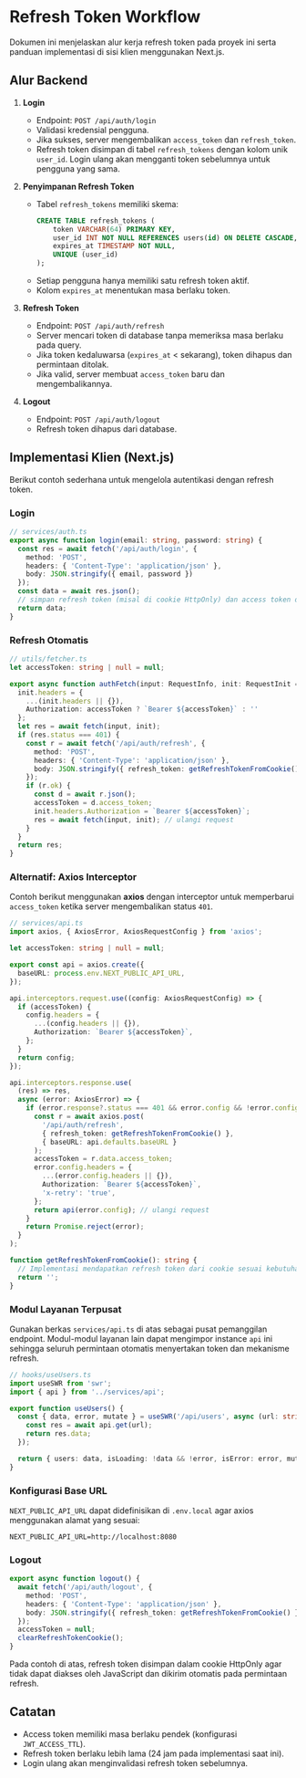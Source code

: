 # Refresh Token Workflow

Dokumen ini menjelaskan alur kerja refresh token pada proyek ini serta panduan implementasi di sisi klien menggunakan Next.js.

## Alur Backend

1. **Login**
   - Endpoint: `POST /api/auth/login`
   - Validasi kredensial pengguna.
   - Jika sukses, server mengembalikan `access_token` dan `refresh_token`.
   - Refresh token disimpan di tabel `refresh_tokens` dengan kolom unik `user_id`. Login ulang akan mengganti token sebelumnya untuk pengguna yang sama.

2. **Penyimpanan Refresh Token**
   - Tabel `refresh_tokens` memiliki skema:
     ```sql
     CREATE TABLE refresh_tokens (
         token VARCHAR(64) PRIMARY KEY,
         user_id INT NOT NULL REFERENCES users(id) ON DELETE CASCADE,
         expires_at TIMESTAMP NOT NULL,
         UNIQUE (user_id)
     );
     ```
   - Setiap pengguna hanya memiliki satu refresh token aktif.
   - Kolom `expires_at` menentukan masa berlaku token.

3. **Refresh Token**
   - Endpoint: `POST /api/auth/refresh`
   - Server mencari token di database tanpa memeriksa masa berlaku pada query.
   - Jika token kedaluwarsa (`expires_at` < sekarang), token dihapus dan permintaan ditolak.
   - Jika valid, server membuat `access_token` baru dan mengembalikannya.

4. **Logout**
   - Endpoint: `POST /api/auth/logout`
   - Refresh token dihapus dari database.

## Implementasi Klien (Next.js)

Berikut contoh sederhana untuk mengelola autentikasi dengan refresh token.

### Login
```ts
// services/auth.ts
export async function login(email: string, password: string) {
  const res = await fetch('/api/auth/login', {
    method: 'POST',
    headers: { 'Content-Type': 'application/json' },
    body: JSON.stringify({ email, password })
  });
  const data = await res.json();
  // simpan refresh token (misal di cookie HttpOnly) dan access token di memory/state
  return data;
}
```

### Refresh Otomatis
```ts
// utils/fetcher.ts
let accessToken: string | null = null;

export async function authFetch(input: RequestInfo, init: RequestInit = {}) {
  init.headers = {
    ...(init.headers || {}),
    Authorization: accessToken ? `Bearer ${accessToken}` : ''
  };
  let res = await fetch(input, init);
  if (res.status === 401) {
    const r = await fetch('/api/auth/refresh', {
      method: 'POST',
      headers: { 'Content-Type': 'application/json' },
      body: JSON.stringify({ refresh_token: getRefreshTokenFromCookie() })
    });
    if (r.ok) {
      const d = await r.json();
      accessToken = d.access_token;
      init.headers.Authorization = `Bearer ${accessToken}`;
      res = await fetch(input, init); // ulangi request
    }
  }
  return res;
}
```

### Alternatif: Axios Interceptor

Contoh berikut menggunakan **axios** dengan interceptor untuk memperbarui
`access_token` ketika server mengembalikan status `401`.

```ts
// services/api.ts
import axios, { AxiosError, AxiosRequestConfig } from 'axios';

let accessToken: string | null = null;

export const api = axios.create({
  baseURL: process.env.NEXT_PUBLIC_API_URL,
});

api.interceptors.request.use((config: AxiosRequestConfig) => {
  if (accessToken) {
    config.headers = {
      ...(config.headers || {}),
      Authorization: `Bearer ${accessToken}`,
    };
  }
  return config;
});

api.interceptors.response.use(
  (res) => res,
  async (error: AxiosError) => {
    if (error.response?.status === 401 && error.config && !error.config.headers?.['x-retry']) {
      const r = await axios.post(
        '/api/auth/refresh',
        { refresh_token: getRefreshTokenFromCookie() },
        { baseURL: api.defaults.baseURL }
      );
      accessToken = r.data.access_token;
      error.config.headers = {
        ...(error.config.headers || {}),
        Authorization: `Bearer ${accessToken}`,
        'x-retry': 'true',
      };
      return api(error.config); // ulangi request
    }
    return Promise.reject(error);
  }
);

function getRefreshTokenFromCookie(): string {
  // Implementasi mendapatkan refresh token dari cookie sesuai kebutuhan
  return '';
}
```

### Modul Layanan Terpusat

Gunakan berkas `services/api.ts` di atas sebagai pusat pemanggilan endpoint.
Modul-modul layanan lain dapat mengimpor instance `api` ini sehingga seluruh
permintaan otomatis menyertakan token dan mekanisme refresh.

```ts
// hooks/useUsers.ts
import useSWR from 'swr';
import { api } from '../services/api';

export function useUsers() {
  const { data, error, mutate } = useSWR('/api/users', async (url: string) => {
    const res = await api.get(url);
    return res.data;
  });

  return { users: data, isLoading: !data && !error, isError: error, mutate };
}
```

### Konfigurasi Base URL

`NEXT_PUBLIC_API_URL` dapat didefinisikan di `.env.local` agar
axios menggunakan alamat yang sesuai:

```env
NEXT_PUBLIC_API_URL=http://localhost:8080
```

### Logout
```ts
export async function logout() {
  await fetch('/api/auth/logout', {
    method: 'POST',
    headers: { 'Content-Type': 'application/json' },
    body: JSON.stringify({ refresh_token: getRefreshTokenFromCookie() })
  });
  accessToken = null;
  clearRefreshTokenCookie();
}
```

Pada contoh di atas, refresh token disimpan dalam cookie HttpOnly agar tidak dapat diakses oleh JavaScript dan dikirim otomatis pada permintaan refresh.

## Catatan
- Access token memiliki masa berlaku pendek (konfigurasi `JWT_ACCESS_TTL`).
- Refresh token berlaku lebih lama (24 jam pada implementasi saat ini).
- Login ulang akan menginvalidasi refresh token sebelumnya.
